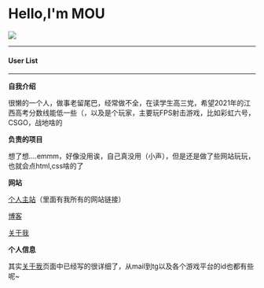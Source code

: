 # Hello,I'm MOU

![](http://nfpic.cf/images/2020/07/28/favicon.png)

---

#### User List

---

**自我介绍**

很懒的一个人，做事老留尾巴，经常做不全，在读学生高三党，希望2021年的江西高考分数线能低一些（，以及是个玩家，主要玩FPS射击游戏，比如彩虹六号，CSGO，战地啥的

**负责的项目**

想了想....emmm，好像没用诶，自己真没用（小声），但是还是做了些网站玩玩，也就会点html,css啥的了

**网站**

[个人主站](http://mou.best)（里面有我所有的网站链接）

[博客](http://blog.mou.best)

[关于我](http://about.mou.best)

**个人信息**

其实[关于我](http://about.mou.best)页面中已经写的很详细了，从mail到tg以及各个游戏平台的id也都有些呢~



<!--
**XiaoMouz/XiaoMouz** is a ✨ _special_ ✨ repository because its `README.md` (this file) appears on your GitHub profile.

Here are some ideas to get you started:

- 🔭 I’m currently working on ...
- 🌱 I’m currently learning ...
- 👯 I’m looking to collaborate on ...
- 🤔 I’m looking for help with ...
- 💬 Ask me about ...
- 📫 How to reach me: ...
- 😄 Pronouns: ...
- ⚡ Fun fact: ...
-->
